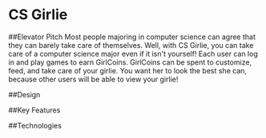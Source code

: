 # CS Girlie
##Elevator Pitch
Most people majoring in computer science can agree that they can barely take care of themselves. Well, with CS Girlie, you can take care of a computer science major even if it isn't yourself! Each user can log in and play games to earn GirlCoins. GirlCoins can be spent to customize, feed, and take care of your girlie. You want her to look the best she can, because other users will be able to view your girlie!

##Design

##Key Features

##Technologies
